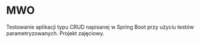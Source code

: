 # MWO
Testowanie aplikacji typu CRUD napisanej w Spring Boot przy użyciu testów parametryzowanych. Projekt zajęciowy.
